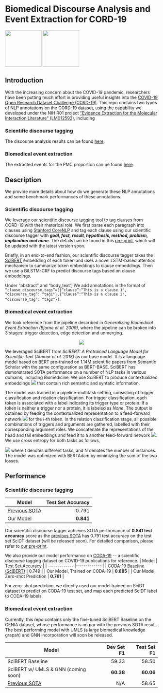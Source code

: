 # Biomedical Discourse Analysis and Event Extraction for CORD-19

<a href="https://pluslabnlp.github.io/"><img src="https://pluslabnlp.github.io/images/Logos/logo_transparent_background.png" height="120" ></a>
<a href="https://www.isi.edu/"><img src="https://pluslabnlp.github.io/images/usc-logo.png"  height="120"></a>



## Introduction
With the increasing concern about the COVID-19 pandemic, researchers have been putting much effort in providing useful insights into the [COVID-19 Open Research Dataset Challenge (CORD-19)](https://www.kaggle.com/allen-institute-for-ai/CORD-19-research-challenge/). This repo contains two types of NLP annotations on the CORD-19 dataset, using the capability we developed under the NIH R01 project ["Evidence Extraction for the Molecular Interaction Literature" (LM012592)](https://projectreporter.nih.gov/project_info_description.cfm?aid=9543557&icde=41363289&ddparam=&ddvalue=&ddsub=&cr=1&csb=default&cs=ASC&pball=), Including

### Scientific discourse tagging 
The discourse analysis results can be found [here](https://drive.google.com/file/d/1vZyL-V7JOgygVGwVorJu-pFFEMbi9Biv/view?usp=sharing).
### Biomedical event extraction
The extracted events for the PMC proportion can be found [here](https://drive.google.com/file/d/1FXN2QRBoFzQmLwQztUhULm8WVKxyRwu3/view?usp=sharing).


## Description
We provide more details about how do we generate these NLP annotations and some benchmark performances of these annotations.

### Scientific discourse tagging
We leverage our [scientific discourse tagging tool](https://github.com/jacklxc/ScientificDiscourseTagging) to tag clauses from CORD-19 with their rhetorical role. We first parse each paragraph into clauses using [Stanford CoreNLP](https://github.com/nltk/nltk/wiki/Stanford-CoreNLP-API-in-NLTK) and tag each clause using our scientific discourse tagger with __*goal, fact, result, hypothesis, method, problem, implication and none*__. The details can be found in this [pre-print](https://arxiv.org/abs/1909.04758), which will be updated with the latest version soon.

Briefly, in an end-to-end fashion, our scientific discourse tagger takes the [SciBERT](https://github.com/allenai/scibert) embedding of each token and uses a novel LSTM-based attention mechanism to summarize token embeddings to clause embeddings. Then we use a BiLSTM-CRF to predict discourse tags based on clause embeddings.

Under “abstract” and “body_text”, We add annotations in the format of `“clause_discourse_tags”=[{“clause”:“This is a clause 1", “discourse_tag”: “tag1"},{“clause”:“This is a clause 2", “discourse_tag”: “tag2"}]`.

### Biomedical event extraction 

We took reference from the pipeline described in  *Generalizing Biomedical Event Extraction (Bjorne et al. 2009)*, where the pipeline can be broken into 3 stages: trigger detection, edge detection and unmerging. 
<p align="center"><img src="https://github.com/jbjorne/TEES/wiki/TEES-process.png"   style="margin:auto"></p>


We leveraged SciBERT from *SciBERT: A Pretrained Language Model for Scientific Text (Ammar et al. 2018)* as our base model. It is a language model based on BERT pre-trained on 1.14M scientific papers from Semantic Scholar with the same configuration as BERT-BASE. SciBERT has demonstrated SOTA performance on a number of NLP tasks in various domains, including Biomedicine. We use SciBERT to produce contextualized embeddings <img src="https://render.githubusercontent.com/render/math?math=h_{i}"> that contain rich semantic and syntatic information.

The model was trained in a pipeline-multitask setting, consisting of trigger classification and relation classification. For trigger classification, each token is associated with a label indicating its trigger type or protein. If a token is neither a trigger nor a protein, it is labeled as *None*. The output is obtained by feeding the contextualized representation to a feed-forward network  <img src="https://render.githubusercontent.com/render/math?math=\hat{y}^{tri}_{i} = \textrm{FFN}^{tri}(h_{i})"> for the *i*-th token. In the relation classification stage, all possible combinations of triggers and arguments are gathered, labelled with their corresponding argument roles. We concatenate the representations of the head and tail embeddings and feed it to a another feed-forward network <img src="https://render.githubusercontent.com/render/math?math=\hat{y}^{rel}_{i} = \textrm{FFN}^{rel}(h_{i})">. We use cross entropy for both tasks as follows,

<img src="https://render.githubusercontent.com/render/math?math=L^{t} = - \frac{1}{N^{t}}\sum_{i=1}^{N^{t}}  y^{t}_{i} \cdot \log\hat{y}^{t}_{i}, ">  
where t denotes different tasks, and N denotes the number of instances. The model was optimized with BERTAdam by minimizing the sum of the two losses.



## Performance

### Scientific discourse tagging

| Model        | Test Set Accuracy |
| ------------- |-------------:|
|   [Previous SOTA](https://arxiv.org/abs/1702.05398)   |   0.791  |
|   Our Model   | **0.841** |

Our scientific discourse tagger achieves SOTA performance of **0.841 test accuracy** score as the [previous SOTA](https://arxiv.org/abs/1702.05398) has 0.791 test accuracy on the test set SciDT dataset (will be released soon). For detailed comparison, please refer to [our pre-print](https://arxiv.org/abs/1909.04758).

We also provide our model performance on [CODA-19](https://github.com/windx0303/CODA-19) -- a scientific discourse tagging dataset on COVID-19 publications for reference.
| Model        | Test Set Accuracy |
| ------------- |-------------:|
|   [CODA-19 Baseline (SciBERT)](https://arxiv.org/pdf/2005.02367.pdf)   |   0.749  |
|   Our Model, Trained on CODA-19   | **0.885** |
|   Our Model, Zero-shot Prediction   | **0.761** |

For zero-shot prediction, we directly used our model trained on SciDT dataset to predict on CODA-19 test set, and map each predicted SciDT label to CODA-19 labels.

### Biomedical event extraction 

Currently, this repo contains only the fine-tuned SciBERT Baseline on the GENIA dataset, whose performance is on par with the previous SOTA result. The best performing model with UMLS (a large biomedical knowledge grapah) and GNN incorporation will soon be released.

| Model        | Dev Set F1           | Test Set F1  |
| ------------- |-------------:| -----:|
|   SciBERT Baseline    | 59.33      |   58.50  |
|   SciBERT w/ UMLS & GNN (coming soon)   | **60.38** | **60.06** |
| [Previous SOTA](https://www.aclweb.org/anthology/N19-1145.pdf) | N/A      |   58.65  |
